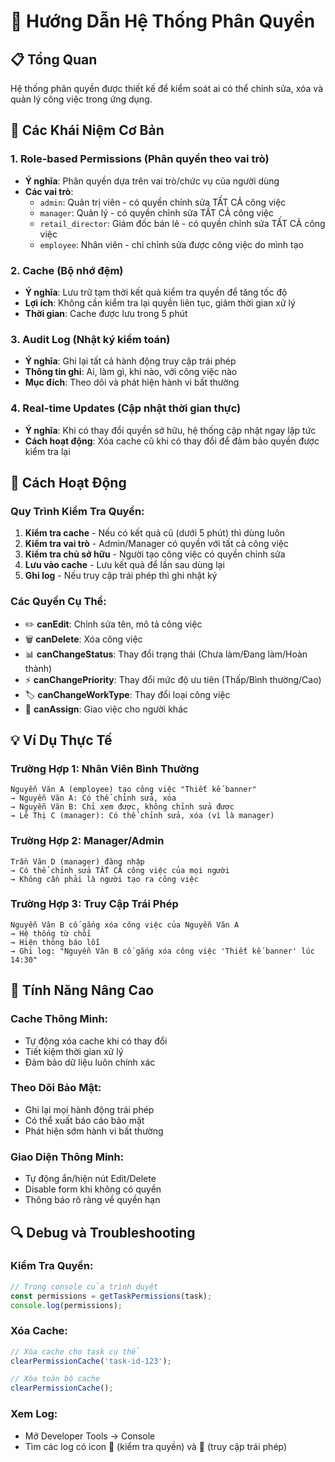 # 🔐 Hướng Dẫn Hệ Thống Phân Quyền

## 📋 Tổng Quan

Hệ thống phân quyền được thiết kế để kiểm soát ai có thể chỉnh sửa, xóa và quản lý công việc trong ứng dụng.

## 🎯 Các Khái Niệm Cơ Bản

### 1. **Role-based Permissions** (Phân quyền theo vai trò)

- **Ý nghĩa**: Phân quyền dựa trên vai trò/chức vụ của người dùng
- **Các vai trò**:
  - `admin`: Quản trị viên - có quyền chỉnh sửa TẤT CẢ công việc
  - `manager`: Quản lý - có quyền chỉnh sửa TẤT CẢ công việc
  - `retail_director`: Giám đốc bán lẻ - có quyền chỉnh sửa TẤT CẢ công việc
  - `employee`: Nhân viên - chỉ chỉnh sửa được công việc do mình tạo

### 2. **Cache** (Bộ nhớ đệm)

- **Ý nghĩa**: Lưu trữ tạm thời kết quả kiểm tra quyền để tăng tốc độ
- **Lợi ích**: Không cần kiểm tra lại quyền liên tục, giảm thời gian xử lý
- **Thời gian**: Cache được lưu trong 5 phút

### 3. **Audit Log** (Nhật ký kiểm toán)

- **Ý nghĩa**: Ghi lại tất cả hành động truy cập trái phép
- **Thông tin ghi**: Ai, làm gì, khi nào, với công việc nào
- **Mục đích**: Theo dõi và phát hiện hành vi bất thường

### 4. **Real-time Updates** (Cập nhật thời gian thực)

- **Ý nghĩa**: Khi có thay đổi quyền sở hữu, hệ thống cập nhật ngay lập tức
- **Cách hoạt động**: Xóa cache cũ khi có thay đổi để đảm bảo quyền được kiểm tra lại

## 🔧 Cách Hoạt Động

### Quy Trình Kiểm Tra Quyền:

1. **Kiểm tra cache** - Nếu có kết quả cũ (dưới 5 phút) thì dùng luôn
2. **Kiểm tra vai trò** - Admin/Manager có quyền với tất cả công việc
3. **Kiểm tra chủ sở hữu** - Người tạo công việc có quyền chỉnh sửa
4. **Lưu vào cache** - Lưu kết quả để lần sau dùng lại
5. **Ghi log** - Nếu truy cập trái phép thì ghi nhật ký

### Các Quyền Cụ Thể:

- ✏️ **canEdit**: Chỉnh sửa tên, mô tả công việc
- 🗑️ **canDelete**: Xóa công việc
- 📊 **canChangeStatus**: Thay đổi trạng thái (Chưa làm/Đang làm/Hoàn thành)
- ⚡ **canChangePriority**: Thay đổi mức độ ưu tiên (Thấp/Bình thường/Cao)
- 🏷️ **canChangeWorkType**: Thay đổi loại công việc
- 👥 **canAssign**: Giao việc cho người khác

## 💡 Ví Dụ Thực Tế

### Trường Hợp 1: Nhân Viên Bình Thường

```
Nguyễn Văn A (employee) tạo công việc "Thiết kế banner"
→ Nguyễn Văn A: Có thể chỉnh sửa, xóa
→ Nguyễn Văn B: Chỉ xem được, không chỉnh sửa được
→ Lê Thị C (manager): Có thể chỉnh sửa, xóa (vì là manager)
```

### Trường Hợp 2: Manager/Admin

```
Trần Văn D (manager) đăng nhập
→ Có thể chỉnh sửa TẤT CẢ công việc của mọi người
→ Không cần phải là người tạo ra công việc
```

### Trường Hợp 3: Truy Cập Trái Phép

```
Nguyễn Văn B cố gắng xóa công việc của Nguyễn Văn A
→ Hệ thống từ chối
→ Hiện thông báo lỗi
→ Ghi log: "Nguyễn Văn B cố gắng xóa công việc 'Thiết kế banner' lúc 14:30"
```

## 🚀 Tính Năng Nâng Cao

### Cache Thông Minh:

- Tự động xóa cache khi có thay đổi
- Tiết kiệm thời gian xử lý
- Đảm bảo dữ liệu luôn chính xác

### Theo Dõi Bảo Mật:

- Ghi lại mọi hành động trái phép
- Có thể xuất báo cáo bảo mật
- Phát hiện sớm hành vi bất thường

### Giao Diện Thông Minh:

- Tự động ẩn/hiện nút Edit/Delete
- Disable form khi không có quyền
- Thông báo rõ ràng về quyền hạn

## 🔍 Debug và Troubleshooting

### Kiểm Tra Quyền:

```javascript
// Trong console của trình duyệt
const permissions = getTaskPermissions(task);
console.log(permissions);
```

### Xóa Cache:

```javascript
// Xóa cache cho task cụ thể
clearPermissionCache('task-id-123');

// Xóa toàn bộ cache
clearPermissionCache();
```

### Xem Log:

- Mở Developer Tools → Console
- Tìm các log có icon 🔐 (kiểm tra quyền) và 🚨 (truy cập trái phép)
